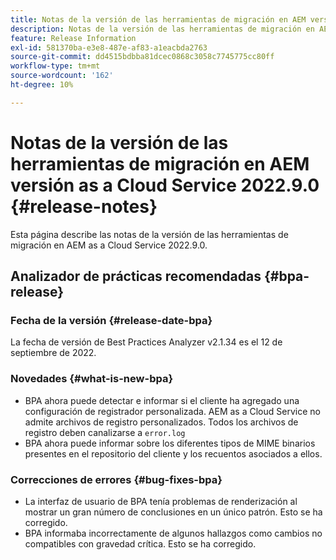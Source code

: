 ```yaml
---
title: Notas de la versión de las herramientas de migración en AEM versión as a Cloud Service 2022.9.0
description: Notas de la versión de las herramientas de migración en AEM versión as a Cloud Service 2022.9.0
feature: Release Information
exl-id: 581370ba-e3e8-487e-af83-a1eacbda2763
source-git-commit: dd4515bdbba81dcec0868c3058c7745775cc80ff
workflow-type: tm+mt
source-wordcount: '162'
ht-degree: 10%

---
```


# Notas de la versión de las herramientas de migración en AEM versión as a Cloud Service 2022.9.0 {#release-notes}

Esta página describe las notas de la versión de las herramientas de migración en AEM as a Cloud Service 2022.9.0.

## Analizador de prácticas recomendadas {#bpa-release}

### Fecha de la versión {#release-date-bpa}

La fecha de versión de Best Practices Analyzer v2.1.34 es el 12 de septiembre de 2022.

### Novedades {#what-is-new-bpa}

* BPA ahora puede detectar e informar si el cliente ha agregado una configuración de registrador personalizada. AEM as a Cloud Service no admite archivos de registro personalizados. Todos los archivos de registro deben canalizarse a `error.log`
* BPA ahora puede informar sobre los diferentes tipos de MIME binarios presentes en el repositorio del cliente y los recuentos asociados a ellos.

### Correcciones de errores {#bug-fixes-bpa}

* La interfaz de usuario de BPA tenía problemas de renderización al mostrar un gran número de conclusiones en un único patrón. Esto se ha corregido.
* BPA informaba incorrectamente de algunos hallazgos como cambios no compatibles con gravedad crítica. Esto se ha corregido.
